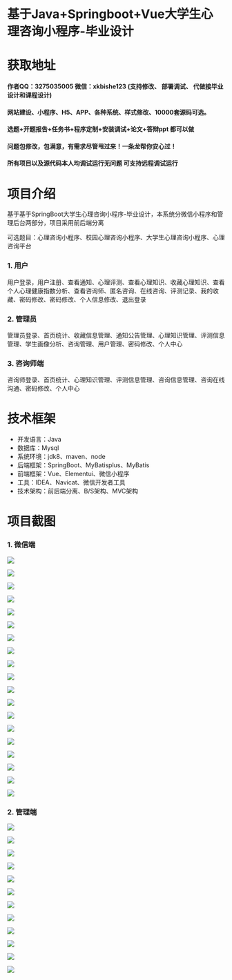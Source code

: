 # 基于Java+Springboot+Vue大学生心理咨询小程序-毕业设计

# 获取地址

#### 作者QQ：3275035005 微信：xkbishe123 (支持修改、 部署调试、 代做接毕业设计和课程设计)

#### 网站建设、小程序、H5、APP、各种系统、样式修改、10000套源码可选。

#### 选题+开题报告+任务书+程序定制+安装调试+论文+答辩ppt 都可以做

#### 问题包修改，包满意，有需求尽管甩过来！一条龙帮你安心过！

#### 所有项目以及源代码本人均调试运行无问题 可支持远程调试运行

# 项目介绍
基于基于SpringBoot大学生心理咨询小程序-毕业设计，本系统分微信小程序和管理后台两部分，项目采用前后端分离

可选题目：心理咨询小程序、校园心理咨询小程序、大学生心理咨询小程序、心理咨询平台

### 1. 用户

​	用户登录，用户注册、查看通知、心理评测、查看心理知识、收藏心理知识、查看个人心理健康指数分析、查看咨询师、匿名咨询、在线咨询、评测记录、我的收藏、密码修改、密码修改、个人信息修改、退出登录

###  2. 管理员

管理员登录、首页统计、收藏信息管理、通知公告管理、心理知识管理、评测信息管理、学生画像分析、咨询管理、用户管理、密码修改、个人中心 

### 3. 咨询师端

咨询师登录、首页统计、心理知识管理、评测信息管理、咨询信息管理、咨询在线沟通、密码修改、个人中心 

# 技术框架
- 开发语言：Java 
- 数据库：Mysql 
- 系统环境：jdk8、maven、node
- 后端框架：SpringBoot、MyBatisplus、MyBatis
- 前端框架：Vue、Elementui、微信小程序
- 工具：IDEA、Navicat、微信开发者工具
- 技术架构：前后端分离、B/S架构、MVC架构
# 项目截图

### 1. 微信端

![](image/A1.png)

![](image/A2.png)

![](image/A3.png)

![](image/A4.png)

![](image/A5.png)

![](image/A6.png)

![](image/A7.png)

![](image/A8.png)

![](image/A9.png)

![](image/A10.png)

![](image/A11.png)

![](image/A12.png)

![](image/A13.png)

![](image/A14.png)

![](image/A15.png)

![](image/A16.png)

![](image/A17.png)

![](image/A18.png)

![](image/A19.png)

### 2. 管理端

![](image/B1.png)

![](image/B2.png)

![](image/B3.png)

![](image/B4.png)

![](image/B5.png)

![](image/B6.png)

![](image/B7.png)

![](image/B8.png)

![](image/B9.png)

![](image/B10.png)

![](image/B11.png)

![](image/B12.png)
